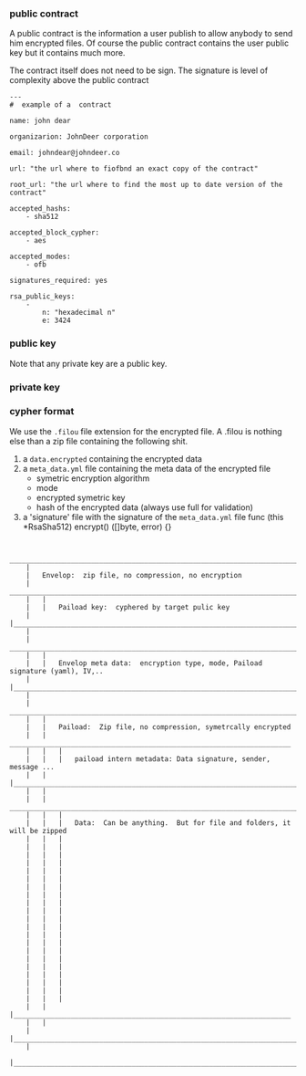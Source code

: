 
### public contract

A public contract is the information a user publish to allow anybody to send 
him encrypted files.  Of course the public contract contains the user
public key but it contains much more.

The contract itself does not need to be sign.  The signature is level of
complexity above the public contract


~~~
---
#  example of a  contract

name: john dear

organizarion: JohnDeer corporation

email: johndear@johndeer.co

url: "the url where to fiofbnd an exact copy of the contract"

root_url: "the url where to find the most up to date version of the contract"

accepted_hashs:
	- sha512

accepted_block_cypher:
	- aes

accepted_modes:
	- ofb

signatures_required: yes

rsa_public_keys:
	-
		n: "hexadecimal n"
		e: 3424
~~~


### public key
Note that any private key are a public key.


### private key



### cypher format

We use the `.filou` file extension for the encrypted file.  A .filou is nothing
else than a zip file containing the following shit.

1.  a `data.encrypted` containing the encrypted data
2.  a `meta_data.yml` file containing the meta data of the encrypted file
    *  symetric encryption algorithm
    *  mode
    *  encrypted symetric key
    *  hash of the encrypted data (always use full for validation)
3.  a 'signature' file with the signature of the `meta_data.yml` file
    func (this *RsaSha512) encrypt() ([]byte, error) {}


~~~

	 _____________________________________________________________________________
	|           
	|	Envelop:  zip file, no compression, no encryption
	|	 ________________________________________________________________________
	|	|	
	|	|	Paiload key:  cyphered by target pulic key
	|	|________________________________________________________________________
	|
	|	 _________________________________________________________________________
	|	|	
	|	|	Envelop meta data:  encryption type, mode, Paiload signature (yaml), IV,..
	|	|__________________________________________________________________________
	|
	|	 __________________________________________________________________________
	|	|	
	|	|	Paiload:  Zip file, no compression, symetrcally encrypted
	|	|	 _____________________________________________________________________
	|	|	|
	|	|	|	paiload intern metadata: Data signature, sender, message ... 
	|	|	|______________________________________________________________________
	|	|	
	|	|	 _______________________________________________________________________
	|	|	|
	|	|	|	Data:  Can be anything.  But for file and folders, it will be zipped
	|	|	|
	|	|	|
	|	|	|
	|	|	|
	|	|	|
	|	|	|
	|	|	|
	|	|	|
	|	|	|
	|	|	|
	|	|	|
	|	|	|
	|	|	|
	|	|	|
	|	|	|
	|	|	|
	|	|	|
	|	|	|
	|	|	|
	|	|	|
	|	|	|
	|	|	|____________________________________________________________________
	|	|
	|	|_________________________________________________________________________
	|
	|______________________________________________________________________________
	
~~~